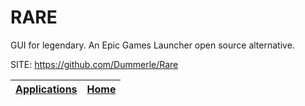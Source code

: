 # RARE

 GUI for legendary. An Epic Games Launcher open source alternative.

 SITE: https://github.com/Dummerle/Rare

 | [Applications](https://portable-linux-apps.github.io/apps.html) | [Home](https://portable-linux-apps.github.io)
 | --- | --- |
